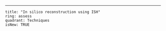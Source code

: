 ---

    title: "In silico reconstruction using ISH"
    ring: assess
    quadrant: Techniques
    isNew: TRUE

